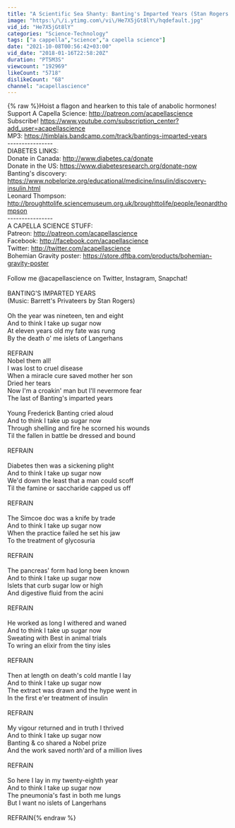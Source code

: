 ```yaml
---
title: "A Scientific Sea Shanty: Banting's Imparted Years (Stan Rogers parody) | A Capella Science"
image: "https:\/\/i.ytimg.com\/vi\/He7X5jGt8lY\/hqdefault.jpg"
vid_id: "He7X5jGt8lY"
categories: "Science-Technology"
tags: ["a cappella","science","a capella science"]
date: "2021-10-08T00:56:42+03:00"
vid_date: "2018-01-16T22:58:20Z"
duration: "PT5M3S"
viewcount: "192969"
likeCount: "5718"
dislikeCount: "68"
channel: "acapellascience"
---
```

{% raw %}Hoist a flagon and hearken to this tale of anabolic hormones!<br />Support A Capella Science: <a rel="nofollow" target="blank" href="http://patreon.com/acapellascience">http://patreon.com/acapellascience</a><br />Subscribe! <a rel="nofollow" target="blank" href="https://www.youtube.com/subscription_center?add_user=acapellascience">https://www.youtube.com/subscription_center?add_user=acapellascience</a><br />MP3: <a rel="nofollow" target="blank" href="https://timblais.bandcamp.com/track/bantings-imparted-years">https://timblais.bandcamp.com/track/bantings-imparted-years</a><br />----------------<br />DIABETES LINKS:<br />Donate in Canada: <a rel="nofollow" target="blank" href="http://www.diabetes.ca/donate">http://www.diabetes.ca/donate</a><br />Donate in the US: <a rel="nofollow" target="blank" href="https://www.diabetesresearch.org/donate-now">https://www.diabetesresearch.org/donate-now</a><br />Banting's discovery: <a rel="nofollow" target="blank" href="https://www.nobelprize.org/educational/medicine/insulin/discovery-insulin.html">https://www.nobelprize.org/educational/medicine/insulin/discovery-insulin.html</a><br />Leonard Thompson: <a rel="nofollow" target="blank" href="http://broughttolife.sciencemuseum.org.uk/broughttolife/people/leonardthompson">http://broughttolife.sciencemuseum.org.uk/broughttolife/people/leonardthompson</a><br />----------------<br />A CAPELLA SCIENCE STUFF:<br />Patreon: <a rel="nofollow" target="blank" href="http://patreon.com/acapellascience">http://patreon.com/acapellascience</a><br />Facebook: <a rel="nofollow" target="blank" href="http://facebook.com/acapellascience">http://facebook.com/acapellascience</a><br />Twitter: <a rel="nofollow" target="blank" href="http://twitter.com/acapellascience">http://twitter.com/acapellascience</a><br />Bohemian Gravity poster: <a rel="nofollow" target="blank" href="https://store.dftba.com/products/bohemian-gravity-poster">https://store.dftba.com/products/bohemian-gravity-poster</a><br /><br />Follow me @acapellascience on Twitter, Instagram, Snapchat!<br /><br />BANTING'S IMPARTED YEARS<br />(Music: Barrett's Privateers by Stan Rogers)<br /><br />Oh the year was nineteen, ten and eight<br />And to think I take up sugar now<br />At eleven years old my fate was rung<br />By the death o' me islets of Langerhans<br /><br />REFRAIN<br />Nobel them all!<br />I was lost to cruel disease<br />When a miracle cure saved mother her son<br />Dried her tears<br />Now I'm a croakin' man but I'll nevermore fear<br />The last of Banting's imparted years<br /><br />Young Frederick Banting cried aloud<br />And to think I take up sugar now<br />Through shelling and fire he scorned his wounds<br />Til the fallen in battle be dressed and bound<br /><br />REFRAIN<br /><br />Diabetes then was a sickening plight<br />And to think I take up sugar now<br />We'd down the least that a man could scoff<br />Til the famine or saccharide capped us off<br /><br />REFRAIN<br /><br />The Simcoe doc was a knife by trade<br />And to think I take up sugar now<br />When the practice failed he set his jaw<br />To the treatment of glycosuria<br /><br />REFRAIN<br /><br />The pancreas' form had long been known<br />And to think I take up sugar now<br />Islets that curb sugar low or high<br />And digestive fluid from the acini<br /><br />REFRAIN<br /><br />He worked as long I withered and waned<br />And to think I take up sugar now<br />Sweating with Best in animal trials<br />To wring an elixir from the tiny isles<br /><br />REFRAIN<br /><br />Then at length on death's cold mantle I lay<br />And to think I take up sugar now<br />The extract was drawn and the hype went in<br />In the first e'er treatment of insulin<br /><br />REFRAIN<br /><br />My vigour returned and in truth I thrived<br />And to think I take up sugar now<br />Banting &amp; co shared a Nobel prize<br />And the work saved north'ard of a million lives<br /><br />REFRAIN<br /><br />So here I lay in my twenty-eighth year<br />And to think I take up sugar now<br />The pneumonia's fast in both me lungs<br />But I want no islets of Langerhans<br /><br />REFRAIN{% endraw %}
